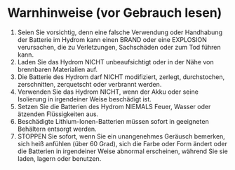 # Warnhinweise (vor Gebrauch lesen)

1. Seien Sie vorsichtig, denn eine falsche Verwendung oder Handhabung der Batterie im Hydrom kann einen BRAND oder eine EXPLOSION verursachen, die zu Verletzungen, Sachschäden oder zum Tod führen kann.
2. Laden Sie das Hydrom NICHT unbeaufsichtigt oder in der Nähe von brennbaren Materialien auf.
3. Die Batterie des Hydrom darf NICHT modifiziert, zerlegt, durchstochen, zerschnitten, zerquetscht oder verbrannt werden.
4. Verwenden Sie das Hydrom NICHT, wenn der Akku oder seine Isolierung in irgendeiner Weise beschädigt ist.
5. Setzen Sie die Batterien des Hydrom NIEMALS Feuer, Wasser oder ätzenden Flüssigkeiten aus.
6. Beschädigte Lithium-Ionen-Batterien müssen sofort in geeigneten Behältern entsorgt werden.
7. STOPPEN Sie sofort, wenn Sie ein unangenehmes Geräusch bemerken, sich heiß anfühlen (über 60 Grad), sich die Farbe oder Form ändert oder die Batterien in irgendeiner Weise abnormal erscheinen, während Sie sie laden, lagern oder benutzen.
